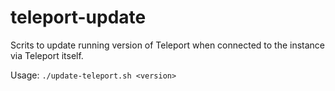# teleport-update

Scrits to update running version of Teleport when connected to the instance via Teleport itself.

Usage:
`./update-teleport.sh <version>`
